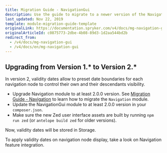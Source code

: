 ```yaml
---
title: Migration Guide - NavigationGui
description: Use the guide to migrate to a newer version of the NavigationGui module.
last_updated: Nov 22, 2019
template: module-migration-guide-template
originalLink: https://documentation.spryker.com/v4/docs/mg-navigation-gui
originalArticleId: c0875773-2dbe-4b08-89d3-1d2aa544bd2b
redirect_from:
  - /v4/docs/mg-navigation-gui
  - /v4/docs/en/mg-navigation-gui
---
```


## Upgrading from Version 1.* to Version 2.*

In version 2, validity dates allow to preset date boundaries for each navigation node to control their own and their descendants visibility.

* Upgrade Navigation module to at least 2.0.0 version. See [Migration Guide - Navigation](/docs/scos/dev/module-migration-guides/{{page.version}}/migration-guide-navigation.html) to learn how to migrate the `Navigation` module.
* Update the NavigationGui module to at least 2.0.0 version in your `composer.json`.
* Make sure the new Zed user interface assets are built by running `npm run zed` (or `antelope build zed` for older versions).

Now, validity dates will be stored in Storage. 

To apply validity dates on navigation node display, take a look on Navigation feature integration.

<!-- Last review date: Sep 21, 2017 by Karoly Gerner -->
